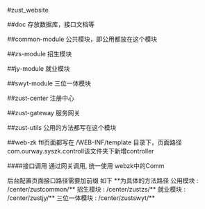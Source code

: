 #zust_website

##doc
存放数据库，接口文档等

##common-module
公共模块，即公用都放在这个模块

##zs-module
招生模块

##jy-module
就业模块

##swyt-module
三位一体模块

##zust-center
注册中心

##zust-gateway
服务网关   

##zust-utils
公用的方法都写在这个模块
             
##web-zk
ftl页面都写在 /WEB-INF/template 目录下，页面路径 com.ourway.syszk.controll该文件夹下新增controller

####接口调用
通过网关调用, 统一使用 webzk中的Comm

后台配置页面接口路径需要加前缀 如下 \*\*为具体的方法路径
公用模块 : /center/zustcommon/**
招生模块 : /center/zustzs/**
就业模块 : /center/zustjy/**
三位一体模块 : /center/zustswyt/**


          

